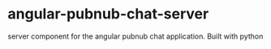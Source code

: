 angular-pubnub-chat-server
==========================

server component for the angular pubnub chat application. Built with python